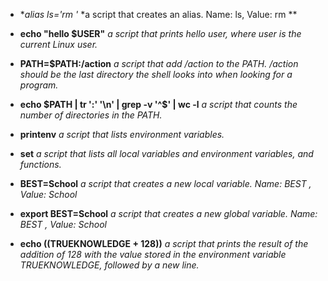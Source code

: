 * **alias ls='rm *'**
*a script that creates an alias. Name: ls, Value: rm **

* **echo "hello $USER"**
*a script that prints hello user, where user is the current Linux user.*

* **PATH=$PATH:/action**
*a script that add /action to the PATH. /action should be the last directory the shell looks into when looking for a program.*

* **echo $PATH | tr ':' '\n' | grep -v '^$' | wc -l**
*a script that counts the number of directories in the PATH.*

* **printenv**
*a script that lists environment variables.*

* **set**
*a script that lists all local variables and environment variables, and functions.*

* **BEST=School**
*a script that creates a new local variable. Name: BEST , Value: School*

* **export BEST=School**
*a script that creates a new global variable. Name: BEST , Value: School*

* **echo $(($TRUEKNOWLEDGE + 128))**
*a script that prints the result of the addition of 128 with the value stored in the environment variable TRUEKNOWLEDGE, followed by a new line.*

